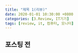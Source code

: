 ```yaml
---
title: "제목 1(리뷰)"
date: 2020-01-01 10:30:00 +0800
categories: [3.Review, IT기기]
tags: [review, it, 컴퓨터, 모니터]
---
```







## 포스팅 전

